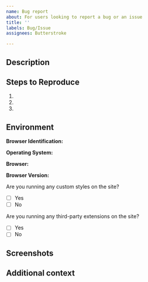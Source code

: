 ```yaml
---
name: Bug report
about: For users looking to report a bug or an issue
title: ''
labels: Bug/Issue
assignees: Butterstroke

---
```


## Description
<!-- A clear and concise description of what the bug is. If there are any prompts or error messages, this would be a good spot to mention those. -->

## Steps to Reproduce
<!-- Explain what steps you did to get this error? Did you run another command? Did you react to a message? What did you input into the command?  -->
<!-- Explain what steps you did to get this error. What pages did you visit first? What buttons did you click? -->
1.
2.
3.

## Environment

<!-- Pick one of two options and delete the one not in use -->

<!-- Option A -->
**Browser Identification:** <!-- ie Mozilla/5.0 (Windows NT 10.0; Win64; x64) AppleWebKit/537.36 (KHTML, like Gecko) Chrome/108.0.0.0 Safari/537.36 OPR/94.0.0.0 -->

<!-- Option B -->
**Operating System:** <!-- ie: Windows 10, Mac OS, Ubuntu Linux, etc... -->

**Browser:** <!-- ie: Safari, Chrome, Firefox, etc... -->

**Browser Version:** <!-- ie: 94.0.4606.38 -->

<!-- Continue to fill out this section as normal -->

Are you running any custom styles on the site?
- [ ] Yes
- [ ] No

Are you running any third-party extensions on the site?
- [ ] Yes
- [ ] No

## Screenshots
<!-- If something seems too complex to explain, a few pictures may help. Or include some to help support your description. -->

## Additional context
<!-- Add any other context about the problem here. -->